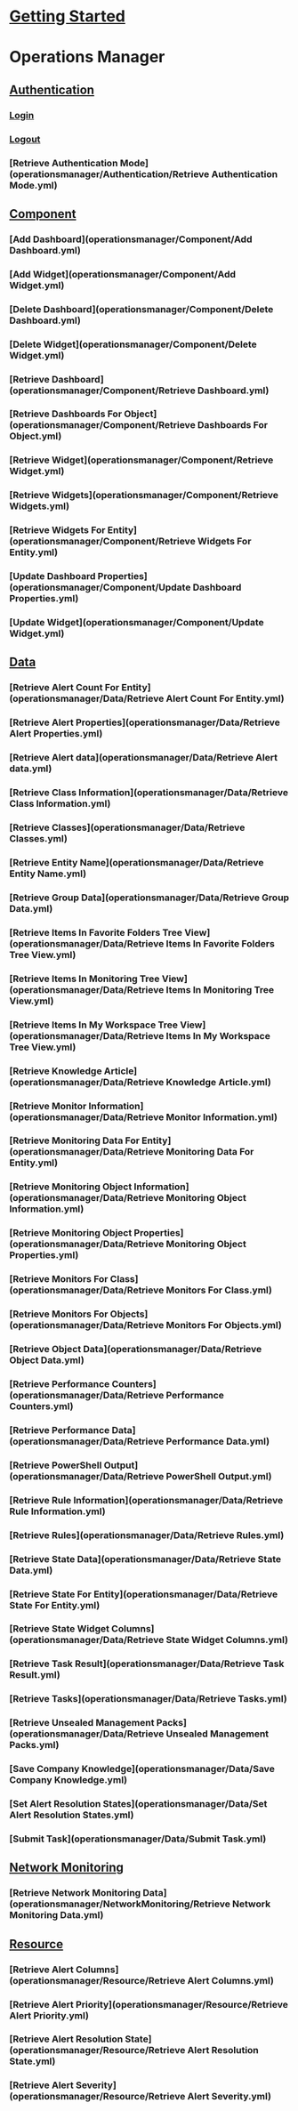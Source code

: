 # [Getting Started](../index.md)
# Operations Manager
## [Authentication](operationsmanager/Authentication.yml)
### [Login](operationsmanager/Authentication/Login.yml)
### [Logout](operationsmanager/Authentication/Logout.yml)
### [Retrieve Authentication Mode](operationsmanager/Authentication/Retrieve Authentication Mode.yml)
## [Component](operationsmanager/Component.yml)
### [Add Dashboard](operationsmanager/Component/Add Dashboard.yml)
### [Add Widget](operationsmanager/Component/Add Widget.yml)
### [Delete Dashboard](operationsmanager/Component/Delete Dashboard.yml)
### [Delete Widget](operationsmanager/Component/Delete Widget.yml)
### [Retrieve Dashboard](operationsmanager/Component/Retrieve Dashboard.yml)
### [Retrieve Dashboards For Object](operationsmanager/Component/Retrieve Dashboards For Object.yml)
### [Retrieve Widget](operationsmanager/Component/Retrieve Widget.yml)
### [Retrieve Widgets](operationsmanager/Component/Retrieve Widgets.yml)
### [Retrieve Widgets For Entity](operationsmanager/Component/Retrieve Widgets For Entity.yml)
### [Update Dashboard Properties](operationsmanager/Component/Update Dashboard Properties.yml)
### [Update Widget](operationsmanager/Component/Update Widget.yml)
## [Data](operationsmanager/Data.yml)
### [Retrieve Alert Count For Entity](operationsmanager/Data/Retrieve Alert Count For Entity.yml)
### [Retrieve Alert Properties](operationsmanager/Data/Retrieve Alert Properties.yml)
### [Retrieve Alert data](operationsmanager/Data/Retrieve Alert data.yml)
### [Retrieve Class Information](operationsmanager/Data/Retrieve Class Information.yml)
### [Retrieve Classes](operationsmanager/Data/Retrieve Classes.yml)
### [Retrieve Entity Name](operationsmanager/Data/Retrieve Entity Name.yml)
### [Retrieve Group Data](operationsmanager/Data/Retrieve Group Data.yml)
### [Retrieve Items In Favorite Folders Tree View](operationsmanager/Data/Retrieve Items In Favorite Folders Tree View.yml)
### [Retrieve Items In Monitoring Tree View](operationsmanager/Data/Retrieve Items In Monitoring Tree View.yml)
### [Retrieve Items In My Workspace Tree View](operationsmanager/Data/Retrieve Items In My Workspace Tree View.yml)
### [Retrieve Knowledge Article](operationsmanager/Data/Retrieve Knowledge Article.yml)
### [Retrieve Monitor Information](operationsmanager/Data/Retrieve Monitor Information.yml)
### [Retrieve Monitoring Data For Entity](operationsmanager/Data/Retrieve Monitoring Data For Entity.yml)
### [Retrieve Monitoring Object Information](operationsmanager/Data/Retrieve Monitoring Object Information.yml)
### [Retrieve Monitoring Object Properties](operationsmanager/Data/Retrieve Monitoring Object Properties.yml)
### [Retrieve Monitors For Class](operationsmanager/Data/Retrieve Monitors For Class.yml)
### [Retrieve Monitors For Objects](operationsmanager/Data/Retrieve Monitors For Objects.yml)
### [Retrieve Object Data](operationsmanager/Data/Retrieve Object Data.yml)
### [Retrieve Performance Counters](operationsmanager/Data/Retrieve Performance Counters.yml)
### [Retrieve Performance Data](operationsmanager/Data/Retrieve Performance Data.yml)
### [Retrieve PowerShell Output](operationsmanager/Data/Retrieve PowerShell Output.yml)
### [Retrieve Rule Information](operationsmanager/Data/Retrieve Rule Information.yml)
### [Retrieve Rules](operationsmanager/Data/Retrieve Rules.yml)
### [Retrieve State Data](operationsmanager/Data/Retrieve State Data.yml)
### [Retrieve State For Entity](operationsmanager/Data/Retrieve State For Entity.yml)
### [Retrieve State Widget Columns](operationsmanager/Data/Retrieve State Widget Columns.yml)
### [Retrieve Task Result](operationsmanager/Data/Retrieve Task Result.yml)
### [Retrieve Tasks](operationsmanager/Data/Retrieve Tasks.yml)
### [Retrieve Unsealed Management Packs](operationsmanager/Data/Retrieve Unsealed Management Packs.yml)
### [Save Company Knowledge](operationsmanager/Data/Save Company Knowledge.yml)
### [Set Alert Resolution States](operationsmanager/Data/Set Alert Resolution States.yml)
### [Submit Task](operationsmanager/Data/Submit Task.yml)
## [Network Monitoring](operationsmanager/NetworkMonitoring.yml)
### [Retrieve Network Monitoring Data](operationsmanager/NetworkMonitoring/Retrieve Network Monitoring Data.yml)
## [Resource](operationsmanager/Resource.yml)
### [Retrieve Alert Columns](operationsmanager/Resource/Retrieve Alert Columns.yml)
### [Retrieve Alert Priority](operationsmanager/Resource/Retrieve Alert Priority.yml)
### [Retrieve Alert Resolution State](operationsmanager/Resource/Retrieve Alert Resolution State.yml)
### [Retrieve Alert Severity](operationsmanager/Resource/Retrieve Alert Severity.yml)
